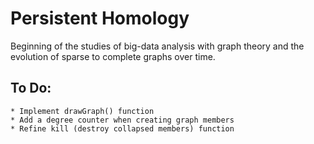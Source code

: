 # Persistent Homology
Beginning of the studies of big-data analysis with graph theory and the evolution of sparse to complete graphs over time.

## To Do:
    * Implement drawGraph() function
    * Add a degree counter when creating graph members
    * Refine kill (destroy collapsed members) function


